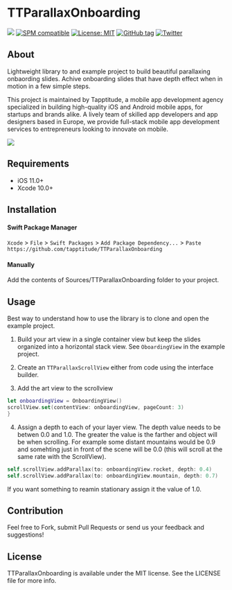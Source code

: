 # TTParallaxOnboarding

![](https://img.shields.io/badge/Swift-5.0-green.svg?style=flat)
[![SPM compatible](https://img.shields.io/badge/SPM-compatible-4BC51D.svg?style=flat)](https://swift.org/package-manager/)
[![License: MIT](http://img.shields.io/badge/license-MIT-lightgrey.svg?style=flat)](https://github.com/s4cha/Stevia/blob/master/LICENSE)
[![GitHub tag](https://img.shields.io/github/release/freshos/KeyboardLayoutGuide.svg)](https://github.com/tapptitude/TTParallaxOnboarding/releases)
[![Twitter](https://img.shields.io/badge/Twitter-@Tapptitude-blue.svg?style=flat)](http://twitter.com/Tapptitude)

## About
Lightweight library to and example project to build beautiful parallaxing onbaording slides. Achive onboarding slides that have depth effect when in motion in a few simple steps. 

This project is maintained by Tapptitude, a mobile app development agency specialized in building high-quality iOS and Android mobile apps, for startups and brands alike. A lively team of skilled app developers and app designers based in Europe, we provide full-stack mobile app development services to entrepreneurs looking to innovate on mobile.  

![](Resources/parallax-example.gif)

## Requirements

- iOS 11.0+
- Xcode 10.0+

## Installation

#### Swift Package Manager

`Xcode` > `File` > `Swift Packages` > `Add Package Dependency...` > `Paste` `https://github.com/tapptitude/TTParallaxOnboarding`

#### Manually

Add the contents of Sources/TTParallaxOnboarding folder to your project.

## Usage

Best way to understand how to use the library is to clone and open the example project.

1. Build your art view in a single container view but keep the slides organized into a horizontal stack view. See `OboardingView` in the example project. 

2. Create an `TTParallaxScrollView` either from code using the interface builder. 

3. Add the art view to the scrollview

```swift
let onboardingView = OnboardingView()
scrollView.set(contentView: onboardingView, pageCount: 3)
}
```

4. Assign a depth to each of your layer view. The depth value needs to be betwen 0.0 and 1.0. The greater the value is the farther and object will be when scrolling. For example some distant mountains would be 0.9 and somehting just in front of the scene will be 0.0 (this will scroll at the same rate with the ScrollView). 

```swift
self.scrollView.addParallax(to: onboardingView.rocket, depth: 0.4)
self.scrollView.addParallax(to: onboardingView.mountain, depth: 0.7)
```
If you want something to reamin stationary assign it the value of 1.0.


## Contribution

Feel free to Fork, submit Pull Requests or send us your feedback and suggestions!


## License

TTParallaxOnboarding is available under the MIT license. See the LICENSE file for more info.
